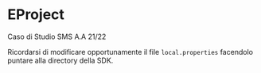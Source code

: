 # EProject
Caso di Studio SMS A.A 21/22

Ricordarsi di modificare opportunamente il file `local.properties` facendolo puntare alla directory della SDK.
